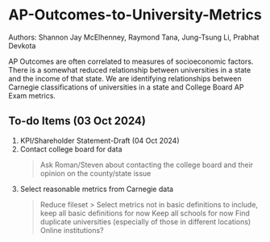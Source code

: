 # AP-Outcomes-to-University-Metrics

Authors: Shannon Jay McElhenney, Raymond Tana, Jung-Tsung Li, Prabhat Devkota

AP Outcomes are often correlated to measures of socioeconomic factors. There is a somewhat reduced relationship between universities in a state and the income of that state. We are identifying relationships between Carnegie classifications of universities in a state and College Board AP Exam metrics.

## To-do Items (03 Oct 2024)

1. KPI/Shareholder Statement-Draft (04 Oct 2024)
2. Contact college board for data
    > Ask Roman/Steven about contacting the college board and their opinion on the county/state issue
3. Select reasonable metrics from Carnegie data
    > Reduce fileset
        > Select metrics not in basic definitions to include, keep all basic definitions for now
    > Keep all schools for now
    > Find duplicate universities (especially of those in different locations)
    > Online institutions?
